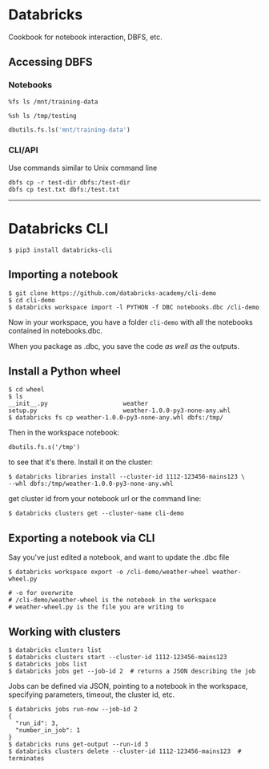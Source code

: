 # Databricks
Cookbook for notebook interaction, DBFS, etc.

## Accessing DBFS
### Notebooks
```
%fs ls /mnt/training-data

%sh ls /tmp/testing
```
```python
dbutils.fs.ls('mnt/training-data')
```

### CLI/API
Use commands similar to Unix command line
```
dbfs cp -r test-dir dbfs:/test-dir
dbfs cp test.txt dbfs:/test.txt
```
----

# Databricks CLI
```
$ pip3 install databricks-cli
```

## Importing a notebook
```
$ git clone https://github.com/databricks-academy/cli-demo
$ cd cli-demo
$ databricks workspace import -l PYTHON -f DBC notebooks.dbc /cli-demo
```
Now in your workspace, you have a folder `cli-demo` with all the notebooks 
contained in notebooks.dbc.

When you package as .dbc, you save the code _as well as_ the outputs.

## Install a Python wheel
```
$ cd wheel
$ ls
__init__.py						weather
setup.py						weather-1.0.0-py3-none-any.whl
$ databricks fs cp weather-1.0.0-py3-none-any.whl dbfs:/tmp/
```

Then in the workspace notebook:
```
dbutils.fs.s('/tmp')
```
to see that it's there. Install it on the cluster:
```
$ databricks libraries install --cluster-id 1112-123456-mains123 \
--whl dbfs:/tmp/weather-1.0.0-py3-none-any.whl
```
get cluster id from your notebook url or the command line:
```
$ databricks clusters get --cluster-name cli-demo
```

## Exporting a notebook via CLI
Say you've just edited a notebook, and want to update the .dbc file
```
$ databricks workspace export -o /cli-demo/weather-wheel weather-wheel.py

# -o for overwrite
# /cli-demo/weather-wheel is the notebook in the workspace
# weather-wheel.py is the file you are writing to
```

## Working with clusters
```
$ databricks clusters list
$ databricks clusters start --cluster-id 1112-123456-mains123
$ databricks jobs list
$ databricks jobs get --job-id 2  # returns a JSON describing the job
```

Jobs can be defined via JSON, pointing to a notebook in the workspace, 
specifying parameters, timeout, the cluster id, etc.

```
$ databricks jobs run-now --job-id 2
{
  "run_id": 3,
  "number_in_job": 1
}
$ databricks runs get-output --run-id 3
$ databricks clusters delete --cluster-id 1112-123456-mains123  # terminates
```
